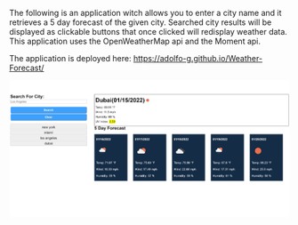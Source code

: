 The following is an application witch allows you to enter a city name and it retrieves a 5 day forecast of the given city. Searched city results will be displayed as clickable buttons that once clicked will redisplay weather data. This application uses the OpenWeatherMap api and the Moment api.

The application is deployed here: https://adolfo-g.github.io/Weather-Forecast/

![](assets/image/preview.jpeg)
